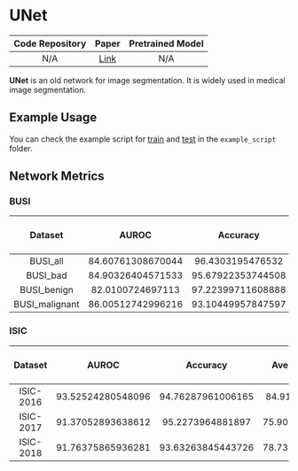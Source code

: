 # UNet

| Code Repository |                  Paper                   | Pretrained Model |
|:---------------:|:----------------------------------------:|:----------------:|
|       N/A       | [Link](https://arxiv.org/abs/1505.04597) |       N/A        |

**UNet** is an old network for image segmentation. It is widely used in medical image segmentation.

## Example Usage

You can check the example script for [train](../../example_script/unet_train.sh)
and [test](../../example_script/unet_test.sh) in the `example_script` folder.

## Network Metrics

### BUSI

|    Dataset     |       AUROC       |     Accuracy      |  AveragePrecision  |      F1Score      |   JaccardIndex    |     Precision     |      Recall       |    Specificity    |       Dice        |                                      Best Model Link                                       |
|:--------------:|:-----------------:|:-----------------:|:------------------:|:-----------------:|:-----------------:|:-----------------:|:-----------------:|:-----------------:|:-----------------:|:------------------------------------------------------------------------------------------:|
|    BUSI_all    | 84.60761308670044 | 96.4303195476532  | 61.68476343154907  | 76.65501236915588 | 62.14683651924133 | 84.09532308578491 | 70.42424082756042 | 98.79097938537598 | 76.65501236915588 | [Link](https://drive.google.com/file/d/1267OEJU8SImaEg5a7QAh9rW_IQUZck9I/view?usp=sharing) |
|    BUSI_bad    | 84.90326404571533 | 95.67922353744508 | 61.367279291152954 | 76.3655424118042  | 61.76719665527344 | 81.92418217658997 | 71.51328921318054 | 98.29322695732115 | 76.3655424118042  | [Link](https://drive.google.com/file/d/1QxD9ZNyfB8Y7i0jvsbqa4MseaeKCH3Za/view?usp=sharing) |
|  BUSI_benign   | 82.0100724697113  | 97.22399711608888 | 59.81850028038025  | 74.88324642181396 | 59.85069274902344 | 89.13832306861877 | 64.5589292049408  | 99.4612157344818  | 74.88324642181396 | [Link](https://drive.google.com/file/d/1zAakcYiY7BF5B23cYNHVey-pcKUi9auX/view?usp=sharing) |
| BUSI_malignant | 86.00512742996216 | 93.10449957847597 | 65.53518772125244  | 78.34042310714722 | 64.39313888549805 | 81.52351975440979 | 75.39654970169067 | 96.61369323730467 | 78.34042310714722 | [Link](https://drive.google.com/file/d/1ooAdETIRANmflKNJWKsmLJj7tU0Z3VuF/view?usp=sharing) |

### ISIC

|  Dataset  |       AUROC       |     Accuracy      | AveragePrecision  |      F1Score      |   JaccardIndex    |     Precision     |      Recall       |    Specificity    |       Dice        |                                       Best Model Link                                        |
|:---------:|:-----------------:|:-----------------:|:-----------------:|:-----------------:|:-----------------:|:-----------------:|:-----------------:|:-----------------:|:-----------------:|:--------------------------------------------------------------------------------------------:|
| ISIC-2016 | 93.52524280548096 | 94.76287961006165 | 84.9144995212555  | 90.71258902549744 | 83.0036997795105  | 90.7389521598816  | 90.6862497329712  | 96.3642418384552  | 90.71258902549744 |  [Link](https://drive.google.com/file/d/1wKWYf1Rd8qae6E-TaWKnw6rJshPyw9k-/view?usp=sharing)  |
| ISIC-2017 | 91.37052893638612 | 95.2273964881897  | 75.90051889419556 | 85.72306632995605 | 75.01344680786133 | 85.8748733997345  | 85.57179570198059 | 97.16926217079164 | 85.72306632995605 |  [Link](https://drive.google.com/file/d/1oFalIsXrnWGtpXoCe3awQoSP7bg4uB3T/view?usp=sharing)  |
| ISIC-2018 | 91.76375865936281 | 93.63263845443726 | 78.73244881629944 | 87.07996010780334 | 77.11648941040039 | 86.06358170509338 | 88.12063932418823 | 95.40687203407288 | 87.0799720287323  | [Link](https://drive.google.com/drive/folders/1JhsfiFyWcSPVq2UHccKPltb759YdHuMf?usp=sharing) |
